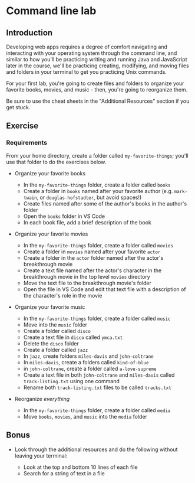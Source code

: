 # Command line lab

## Introduction

Developing web apps requires a degree of comfort navigating and interacting with your operating system through the command line, and similar to how you'll be practicing writing and running Java and JavaScript later in the course, we'll be practicing creating, modifying, and moving files and folders in your terminal to get you practicing Unix commands.

For your first lab, you're going to create files and folders to organize your favorite books, movies, and music - then, you're going to reorganize them.

Be sure to use the cheat sheets in the "Additional Resources" section if you get stuck.

## Exercise

### Requirements

From your home directory, create a folder called `my-favorite-things`; you'll use that folder to do the exercises below.

- Organize your favorite books

  - In the `my-favorite-things` folder, create a folder called `books`
  - Create a folder in `books` named after your favorite author (e.g. `mark-twain`, or `douglas-hofstadter`, but avoid spaces!)
  - Create files named after some of the author's books in the author's folder
  - Open the `books` folder in VS Code
  - In each book file, add a brief description of the book

- Organize your favorite movies

  - In the `my-favorite-things` folder, create a folder called `movies`
  - Create a folder in `movies` named after your favorite `actor`
  - Create a folder in the `actor` folder named after the actor's breakthrough movie
  - Create a text file named after the actor's character in the breakthrough movie in the top level `movies` directory
  - Move the text file to the breakthrough movie's folder
  - Open the file in VS Code and edit that text file with a description of the character's role in the movie

- Organize your favorite music

  - In the `my-favorite-things` folder, create a folder called `music`
  - Move into the `music` folder
  - Create a folder called `disco`
  - Create a text file in `disco` called `ymca.txt`
  - Delete the `disco` folder
  - Create a folder called `jazz`
  - In `jazz`, create folders `miles-davis` and `john-coltrane`
  - In `miles-davis`, create a folders called `kind-of-blue`
  - in `john-coltrane`, create a folder called `a-love-supreme`
  - Create a text file in both `john-coltrane` and `miles-davis` called `track-listing.txt` using one command
  - Rename both `track-listing.txt` files to be called `tracks.txt`

- Reorganize _everything_

  - In the `my-favorite-things` folder, create a folder called `media`
  - Move `books`, `movies`, and `music` into the `media` folder

## Bonus

- Look through the additional resources and do the following without leaving your terminal:

  - Look at the top and bottom 10 lines of each file
  - Search for a string of text in a file
